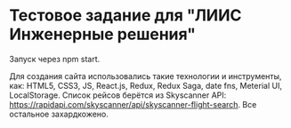 # Тестовое задание для "ЛИИС Инженерные решения"
Запуск через npm start.

Для создания сайта использовались такие технологии и инструменты, как: HTML5, CSS3, JS, React.js, Redux, Redux Saga, date fns, Meterial UI, LocalStorage.
Список рейсов берётся из Skyscanner API: https://rapidapi.com/skyscanner/api/skyscanner-flight-search. Все остальное захардкожено.
